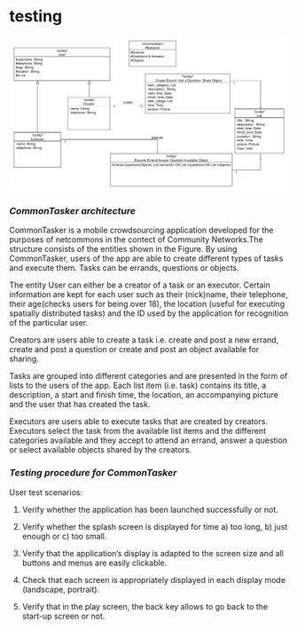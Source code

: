 # testing
![alt text](class_diagram_final.png "CommonTasker architecture")

### *CommonTasker architecture*
CommonTasker is a mobile crowdsourcing application developed for the purposes of netcommons in the contect of Community Networks.The structure consists of the entities shown in the Figure. 
By using CommonTasker, users of the app are able to create different types of tasks and execute them. Tasks can be errands, questions or objects. 

The entity User can either be a creator of a task or an executor. Certain information are kept for each user such as their (nick)name, their telephone, their age(checks users for being over 18), the location (useful for executing spatially distributed tasks) and the ID used by the application for recognition of the particular user. 

Creators are users able to create a task i.e. create and post a new errand, create and post a question or create and post an object available for sharing. 


Tasks are grouped into different categories and are presented in the form of lists to the users of the app. Each list item (i.e. task) contains its title, a description, a start and finish time, the location, an accompanying picture and the user that has created the task.

Executors are users able to execute tasks that are created by creators. Executors select the task from the available list items and the different categories available and they accept to attend an errand, answer a question or select available objects shared by the creators.



### *Testing procedure for CommonTasker*


User test scenarios: 


1. Verify whether the application has been launched successfully or not. 

2. Verify whether the splash screen is displayed for time a) too long, b) just enough or c) too small.

3. Verify that the application’s display is adapted to the screen size and all buttons and menus are easily clickable.

4. Check that each screen is appropriately displayed in each display mode (landscape, portrait). 

5. Verify that in the play screen, the back key allows to go back to the start-up screen or not. 




